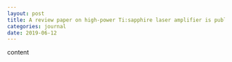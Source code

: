```yaml
---
layout: post
title: A review paper on high-power Ti:sapphire laser amplifier is published in Applied Sciences
categories: journal
date: 2019-06-12
---
```


content
